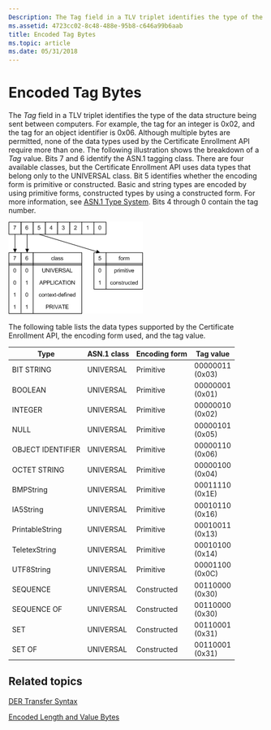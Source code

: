 ```yaml
---
Description: The Tag field in a TLV triplet identifies the type of the data structure being sent between computers.
ms.assetid: 4723cc02-8c48-488e-95b8-c646a99b6aab
title: Encoded Tag Bytes
ms.topic: article
ms.date: 05/31/2018
---
```


# Encoded Tag Bytes

The *Tag* field in a TLV triplet identifies the type of the data structure being sent between computers. For example, the tag for an integer is 0x02, and the tag for an object identifier is 0x06. Although multiple bytes are permitted, none of the data types used by the Certificate Enrollment API require more than one. The following illustration shows the breakdown of a *Tag* value. Bits 7 and 6 identify the ASN.1 tagging class. There are four available classes, but the Certificate Enrollment API uses data types that belong only to the UNIVERSAL class. Bit 5 identifies whether the encoding form is primitive or constructed. Basic and string types are encoded by using primitive forms, constructed types by using a constructed form. For more information, see [ASN.1 Type System](about-asn-1-type-system.md). Bits 4 through 0 contain the tag number.

![der tlv tag byte](images/der-tlv-tagbyte.png)

The following table lists the data types supported by the Certificate Enrollment API, the encoding form used, and the tag value.

| Type              | ASN.1 class | Encoding form | Tag value                             |
|-------------------|-------------|---------------|---------------------------------------|
| BIT STRING        | UNIVERSAL   | Primitive     | 00000011<br/> (0x03)<br/> |
| BOOLEAN           | UNIVERSAL   | Primitive     | 00000001<br/> (0x01)<br/> |
| INTEGER           | UNIVERSAL   | Primitive     | 00000010<br/> (0x02)<br/> |
| NULL              | UNIVERSAL   | Primitive     | 00000101<br/> (0x05)<br/> |
| OBJECT IDENTIFIER | UNIVERSAL   | Primitive     | 00000110<br/> (0x06)<br/> |
| OCTET STRING      | UNIVERSAL   | Primitive     | 00000100<br/> (0x04)<br/> |
| BMPString         | UNIVERSAL   | Primitive     | 00011110<br/> (0x1E)<br/> |
| IA5String         | UNIVERSAL   | Primitive     | 00010110<br/> (0x16)<br/> |
| PrintableString   | UNIVERSAL   | Primitive     | 00010011<br/> (0x13)<br/> |
| TeletexString     | UNIVERSAL   | Primitive     | 00010100<br/> (0x14)<br/> |
| UTF8String        | UNIVERSAL   | Primitive     | 00001100<br/> (0x0C)<br/> |
| SEQUENCE          | UNIVERSAL   | Constructed   | 00110000<br/> (0x30)<br/> |
| SEQUENCE OF       | UNIVERSAL   | Constructed   | 00110000<br/> (0x30)<br/> |
| SET               | UNIVERSAL   | Constructed   | 00110001<br/> (0x31)<br/> |
| SET OF            | UNIVERSAL   | Constructed   | 00110001<br/> (0x31)<br/> |



 

## Related topics

<dl> <dt>

[DER Transfer Syntax](about-der-transfer-syntax.md)
</dt> <dt>

[Encoded Length and Value Bytes](about-encoded-length-and-value-bytes.md)
</dt> </dl>

 

 





